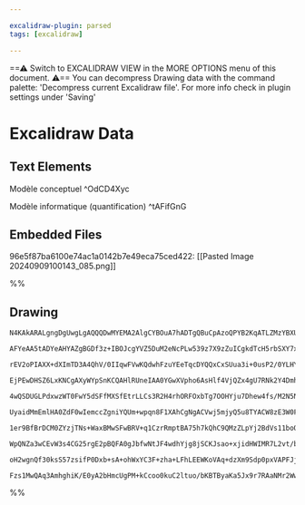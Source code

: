```yaml
---

excalidraw-plugin: parsed
tags: [excalidraw]

---
```

==⚠  Switch to EXCALIDRAW VIEW in the MORE OPTIONS menu of this document. ⚠== You can decompress Drawing data with the command palette: 'Decompress current Excalidraw file'. For more info check in plugin settings under 'Saving'


# Excalidraw Data
## Text Elements
Modèle conceptuel ^OdCD4Xyc

Modèle informatique (quantification) ^tAFifGnG

## Embedded Files
96e5f87ba6100e74ac1a0142b7e49eca75ced422: [[Pasted Image 20240909100143_085.png]]

%%
## Drawing
```compressed-json
N4KAkARALgngDgUwgLgAQQQDwMYEMA2AlgCYBOuA7hADTgQBuCpAzoQPYB2KqATLZMzYBXUtiRoIACyhQ4zZAHoFAc0JRJQgEYA6bGwC2CgF7N6hbEcK4OCtptbErHALRY8RMpWdx8Q1TdIEfARcZgRmBShcZQUebQAWbQAGGjoghH0EDihmbgBtcDBQMBKIEm4IAHUwgFkAM0wARQBxIwBNADkASQAtAH0aijbcKHie1JLIWEQKwn1opH5SzG5n

AFYeAA5tADYeAHYAZgBGDf3z+IBOJcgYVZ5DuM2eNcPLw539z7X9zZuICgkdTcH5rbSXY7xTbvHbHfZJHjHQ7/SQIQjKaTcHg7P6FSDWZTBbhJf7MKCkNgAawQAGE2Pg2KQKuTrMw4LhAtkJqVNLhsJTlBShBxiHSGUyJCyOGyOVkoNzIHVCPh8ABlWBEiSCDwKiBkinUypAyRY0nkqkIdUwTXobXlf5CjEccK5NDHf5sdnYNR3N1JEl4iCC4RwL

rEV2oPIAXX+dXImTD3A4QhV/0IIqwFVwKQdwhFzuYEeTqcDYQQxCxSUua3i+0usP2/0YLHYXDQaybTFYnA6nDElchmzWsOO7sDhGYABF0lBy9w6gQwv9NHniABRYKZbJFlP4f5CODEEZzt37F6bHFD/bHaH/IgcSlJ3d3tj8k+oBf4JelqJQIQRiBEBFdNlF1JVgkTCR6wQNY6k2fZeVhf0EH2eI+WObNIR4TR9gQK4EDwfY1jEYh4h4HhdWYdxx

EjPEwDHSZ6LxKNCgAXyWYpSnKCQAHlRUneIAA0YGwXVpho6AsHlf4VjQZx4gU7RNk2Y4DmhCEdkuS4+EDX1UFObRfg+L5IVQnYq0OXFJgBY1uEhJJkk2BFYQeJJ4hxIiUTRDF5TQHgA2sgkbQC0p9QtMVGQqABiY4EFi2LdV5flg2FUV6UiyVyGldlOWkwNwLVDUJLtCszQNBAjWIYE/LKi0rRtPV6XtQNHUkAsIwY0pPT5H07P9f4UtDcN8hjfL

4wQSDUGLPdxwzWT0FwY5dSFfMXSfEtrLLCs3R2H4rhORFOxbTg7OOHYju7Dhew4fs/M2N5NniQ5XjTKcZ3fT9v2sldUo3DI5R3DbSgPI9Z22/SzzWC9oURKsO0De9HzQaaXzfcHPoQf5Z0wXz0BqNhiAAC+CVA9BuhA4D/IJlsoAAVKSKnxomSbJsRKaEanY04KBVUIIwaLOrnsgAMVwfRlT0+HrOxqAAEEiGUNt0GCOo8us5soHMAh5fRJXoE9X

UyaidMmEmlHA0ZdF0wIemccZgniYQUm+wpqn8F1XAhCgNgACVwj5mjyQ5u8TYACW8zE3W0F42I48dwegWXhcIOpmg4ZoxPgCSZd1ebnB4Mjo8OJJRxLnF4h+JJkV0uzElrA53h+CES+HHTrMBKqTTu45tFeXbzKSKG1neTzA1RdFI94EL8Q4QkaOnvVzWpCKJXQGK4o3xK+QFFa0vFZksplXKwOVQrrWKprSp/crKuq3haupeqL51XM/Data3Q9L

1er9BfBrDCM0ZYzjTNs+WaxBMwSFwBRV+q1CzrRmptBA75h7kQhC9QMzZLpYj2BdVs11boQ3iEia89ZrjjjesEMG85FyY0DD9EUf0tw5AQfuQ8x5wZwnPDibSUMkQhwfKwhGr5qTo1oVjBmEgmaO1QOmOojJ5iawAI4c1QAAChUdYTWSo8Ca04AAShphQW2uMIDSJJnIhRIxCAqKdhooQWiU5az0RwQxQseYBzsudfK3NRbi3wJLCROMdaKwqCrN

WpQNZa3wCEvW3s4CG25rgE2pBQFA0gJbfwNtJF4wdhYjg8jSCKJsao+xjidHWIMR7L2vt/b824EHOh1l7wIHDhPXGPcY4lFYuAUa+I4BwHVMebgnFoCokyGE9p3IGCEAQBQAAQtvFKIoV7RTqOsjZ0zsAiFyl0Wc+h1TlVWRIde8VFiFAgNs0guz9mLOSrvY56ApRHzlFsnZco9kZGTiqJ+FQSpvOuR8/ZhyLS3y7vfC5VybkZBBY/IqfzL4Auhf

oH2wgnQf30ksS57zsifP0Dxb+sA+ohWxYC3F+zha+LFhLEEWKoVAq+dzXm9Sdp0pxVAPFJjYlhIQKrJFDKDlRFIHLa5bAKColwODc2pR6XkoyGuEUstRXipCAnDkFIqBsrJRy/ZSqNW0yzhUXe0yqIUhVIJEEawe5Wp2Lal4lwvityxaa+k+A2g4O2McCE7kzxDlOHsKWkAjBsAMCMzBBAOZ2VjpC9leLUWpXaka1c0zBQkGZTRfyWLU3EHVBTWl

Fzs1MwQAq3AmhghiK/E0yA2bHmcUgPM+kCcoo0kuC2ltuo/bKBTByaKa5Jx9r7RAaNMr2WwoQASlxgNEGKnGn7DMpAQJhuslkUt5aGmkGDoGbARAEloEaf8DgYtA4bqrRkr2LT10c2HRkzQAArAiORVSHrgEWktZaPriIuXyTWjBaYhvdmgOt0BDVanSNgFxht/ze30AamYyMwHNJER+ytd5Qhy3A4QX9/6EFsXAOxOg4FwgjJ6axIAA
```
%%